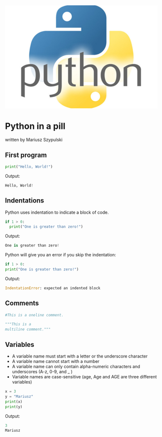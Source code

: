 ![Python in a pill](/python_logo.jpeg "Python")

# Python in a pill
written by Mariusz Szypulski

## First program

```python
print("Hello, World!")
```
Output:

```python
Hello, World!
```

## Indentations

Python uses indentation to indicate a block of code.

```python
if 1 > 0:
  print("One is greater than zero!")
```
Output:

```python
One is greater than zero!
```
Python will give you an error if you skip the indentation:

```python
if 1 > 0:
print("One is greater than zero!")
```

Output:

```python
IndentationError: expected an indented block
```

## Comments

```python
#This is a oneline comment.
```
```python
"""This is a 
multiline comment."""
```
## Variables

* A variable name must start with a letter or the underscore character
* A variable name cannot start with a number
* A variable name can only contain alpha-numeric characters and underscores (A-z, 0-9, and _ )
* Variable names are case-sensitive (age, Age and AGE are three different variables)

```python
x = 3
y = "Mariusz"
print(x)
print(y)
```
Output:

```python
3
Mariusz
```



